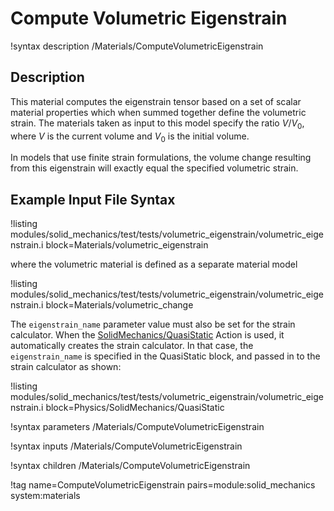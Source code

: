 # Compute Volumetric Eigenstrain

!syntax description /Materials/ComputeVolumetricEigenstrain

## Description

This material computes the eigenstrain tensor based on a set of scalar material properties
which when summed together define the volumetric strain. The materials taken as input to this
model specify the ratio $V/V_0$, where $V$ is the current volume and $V_0$ is the initial
volume.

In models that use finite strain formulations, the volume change resulting from
this eigenstrain will exactly equal the specified volumetric strain.

## Example Input File Syntax

!listing modules/solid_mechanics/test/tests/volumetric_eigenstrain/volumetric_eigenstrain.i
         block=Materials/volumetric_eigenstrain

where the volumetric material is defined as a separate material model

!listing modules/solid_mechanics/test/tests/volumetric_eigenstrain/volumetric_eigenstrain.i
         block=Materials/volumetric_change

The `eigenstrain_name` parameter value must also be set for the strain calculator. When the
[SolidMechanics/QuasiStatic](/Physics/SolidMechanics/QuasiStatic/index.md) Action is used, it automatically creates the strain
calculator. In that case, the `eigenstrain_name` is specified in the QuasiStatic block, and
passed in to the strain calculator as shown:

!listing modules/solid_mechanics/test/tests/volumetric_eigenstrain/volumetric_eigenstrain.i
         block=Physics/SolidMechanics/QuasiStatic

!syntax parameters /Materials/ComputeVolumetricEigenstrain

!syntax inputs /Materials/ComputeVolumetricEigenstrain

!syntax children /Materials/ComputeVolumetricEigenstrain

!tag name=ComputeVolumetricEigenstrain pairs=module:solid_mechanics system:materials
